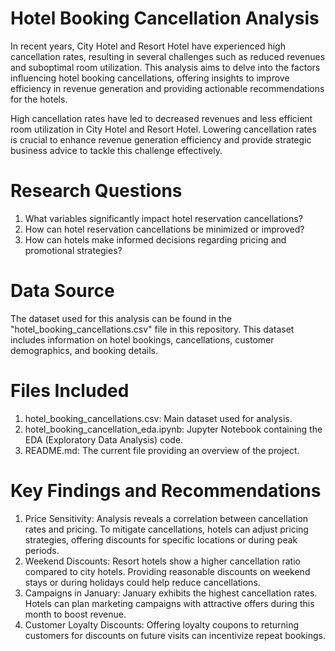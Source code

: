 # Hotel Booking Cancellation Analysis

In recent years, City Hotel and Resort Hotel have experienced high cancellation rates, resulting in several challenges such as reduced revenues and suboptimal room utilization. This analysis aims to delve into the factors influencing hotel booking cancellations, offering insights to improve efficiency in revenue generation and providing actionable recommendations for the hotels.

High cancellation rates have led to decreased revenues and less efficient room utilization in City Hotel and Resort Hotel. Lowering cancellation rates is crucial to enhance revenue generation efficiency and provide strategic business advice to tackle this challenge effectively.


# Research Questions

1. What variables significantly impact hotel reservation cancellations?
2. How can hotel reservation cancellations be minimized or improved?
3. How can hotels make informed decisions regarding pricing and promotional strategies?

# Data Source

The dataset used for this analysis can be found in the "hotel_booking_cancellations.csv" file in this repository. This dataset includes information on hotel bookings, cancellations, customer demographics, and booking details.

# Files Included

1. hotel_booking_cancellations.csv: Main dataset used for analysis.
2. hotel_booking_cancellation_eda.ipynb: Jupyter Notebook containing the EDA (Exploratory Data Analysis) code.
3. README.md: The current file providing an overview of the project.


# Key Findings and Recommendations

1. Price Sensitivity: Analysis reveals a correlation between cancellation rates and pricing. To mitigate cancellations, hotels can adjust pricing strategies, offering discounts for specific locations or during peak periods.
2. Weekend Discounts: Resort hotels show a higher cancellation ratio compared to city hotels. Providing reasonable discounts on weekend stays or during holidays could help reduce cancellations.
3. Campaigns in January: January exhibits the highest cancellation rates. Hotels can plan marketing campaigns with attractive offers during this month to boost revenue.
4. Customer Loyalty Discounts: Offering loyalty coupons to returning customers for discounts on future visits can incentivize repeat bookings.




